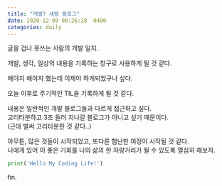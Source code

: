 ```yaml
---
title: "개발? 새발 블로그"
date: 2020-12-09 08:26:28 -0400
categories: daily
---
```

글을 겁나 못쓰는 사람의 개발 일지.

개발, 생각, 일상의 내용을 기록하는 창구로 사용하게 될 것 같다.

해야지 해야지 했는데 이제야 하게되었구나 싶다.

오늘 이후로 주기적인 TIL을 기록하게 될 것 같다.

내용은 일반적인 개발 블로그들과 다르게 접근하고 싶다.  
고리타분하고 3초 들러 지나갈 블로그가 아니고 싶기 때문이다.  
(근데 벌써 고리타분한 것 같다..)

아무튼, 많은 것들이 시작되었고, 또다른 험난한 여정이 시작될 것 같다.  
나에게 있어 이 좋은 기회를 나의 삶의 한 자랑거리가 될 수 있도록 열심히 해보자.  

```python
print('Hello My Coding Life!')
```

fin.